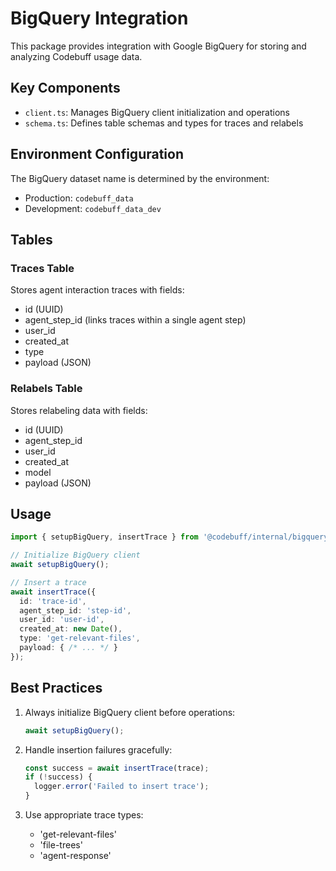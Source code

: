 # BigQuery Integration

This package provides integration with Google BigQuery for storing and analyzing Codebuff usage data.

## Key Components

- `client.ts`: Manages BigQuery client initialization and operations
- `schema.ts`: Defines table schemas and types for traces and relabels

## Environment Configuration

The BigQuery dataset name is determined by the environment:
- Production: `codebuff_data`
- Development: `codebuff_data_dev`

## Tables

### Traces Table
Stores agent interaction traces with fields:
- id (UUID)
- agent_step_id (links traces within a single agent step)
- user_id
- created_at
- type
- payload (JSON)

### Relabels Table
Stores relabeling data with fields:
- id (UUID)
- agent_step_id
- user_id
- created_at
- model
- payload (JSON)

## Usage

```typescript
import { setupBigQuery, insertTrace } from '@codebuff/internal/bigquery';

// Initialize BigQuery client
await setupBigQuery();

// Insert a trace
await insertTrace({
  id: 'trace-id',
  agent_step_id: 'step-id',
  user_id: 'user-id',
  created_at: new Date(),
  type: 'get-relevant-files',
  payload: { /* ... */ }
});
```

## Best Practices

1. Always initialize BigQuery client before operations:
   ```typescript
   await setupBigQuery();
   ```

2. Handle insertion failures gracefully:
   ```typescript
   const success = await insertTrace(trace);
   if (!success) {
     logger.error('Failed to insert trace');
   }
   ```

3. Use appropriate trace types:
   - 'get-relevant-files'
   - 'file-trees'
   - 'agent-response'